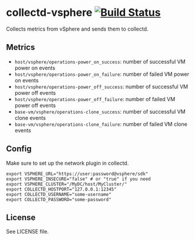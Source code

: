 # collectd-vsphere [![Build Status](https://travis-ci.org/travis-ci/collectd-vsphere.svg?branch=master)](https://travis-ci.org/travis-ci/collectd-vsphere)

Collects metrics from vSphere and sends them to collectd.

## Metrics

- `host/vsphere/operations-power_on_success`: number of successful VM power on events
- `host/vsphere/operations-power_on_failure`: number of failed VM power on events
- `host/vsphere/operations-power_off_success`: number of successful VM power off events
- `host/vsphere/operations-power_off_failure`: number of failed VM power off events
- `base-vm/vsphere/operations-clone_success`: number of successful VM clone events
- `base-vm/vsphere/operations-clone_failure`: number of failed VM clone events

## Config

Make sure to set up the network plugin in collectd.

```
export VSPHERE_URL="https://user:password@vsphere/sdk"
export VSPHERE_INSECURE="false" # or "true" if you need
export VSPHERE_CLUSTER="/MyDC/host/MyCluster/"
export COLLECTD_HOSTPORT="127.0.0.1:12345"
export COLLECTD_USERNAME="some-username"
export COLLECTD_PASSWORD="some-password"
```

## License

See LICENSE file.
